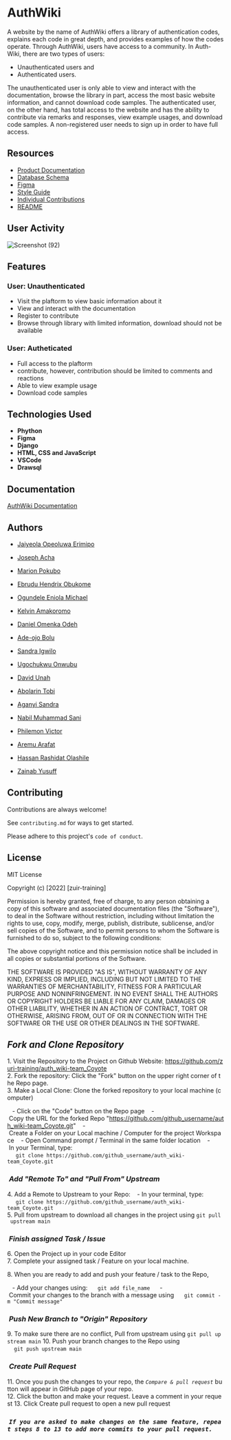 
# AuthWiki

A website by the name of AuthWiki offers a library of
authentication codes, explains each code in great depth,
and provides examples of how the codes operate.
Through AuthWiki, users have access to a community. In Auth-Wiki,
there are two types of users:
* Unauthenticated users and
* Authenticated users.

The unauthenticated user is only able to view and interact
with the documentation, browse the library in part,
access the most basic website information, and cannot download
code samples. The authenticated user, on the other hand, has
total access to the website and has the ability to contribute
via remarks and responses, view example usages, and download
code samples.
A non-registered user needs to sign up in order to have full access.

## Resources

 - [Product Documentation](https://docs.google.com/document/d/1ITBL5rpUNdJRc3Z1jaYvhcwhqsICPdrpMUbRPsDOjbU/edit#heading=h.an4wb8a4jeqx)
 - [Database Schema](https://drawsql.app/teams/bolex/diagrams/team-coyote)
 - [Figma](https://www.figma.com/files/project/75010445/Team-project?fuid=1156597546801186264)
 - [Style Guide](https://www.figma.com/file/sfm68AaFmbHWhgesrKReaI/Style-Guide-%5BCOYOTE%5D?node-id=180%3A1236&t=77amWF9MylCaU5py-1)
 - [Individual Contributions](https://github.com/zuri-training/auth_wiki/tree/main/Contributions)
 - [README](https://github.com/zuri-training/auth_wiki-team_Coyote/blob/main/README.md)

## User Activity

![Screenshot (92)](https://user-images.githubusercontent.com/111118257/205340554-ec2a4ff6-8e61-4d60-ad12-009d9fc1253f.png)
## Features

### User: Unauthenticated
- Visit the plaftorm to view basic information about it
- View and interact with the documentation
- Register to contribute
- Browse through library with limited information, download should not be available

### User: Autheticated
- Full access to the plaftorm
- contribute, however, contribution should be limited to comments and reactions
- Able to view example usage
- Download code samples
## Technologies Used

- **Phython**
- **Figma**
- **Django**
- **HTML, CSS and JavaScript**
- **VSCode**
- **Drawsql**


## Documentation

[AuthWiki Documentation](https://docs.google.com/document/d/1ITBL5rpUNdJRc3Z1jaYvhcwhqsICPdrpMUbRPsDOjbU/edit#heading=h.an4wb8a4jeqx)


## Authors

- [Jaiyeola Opeoluwa Erimipo](https://www.github.com/jAyJOet)

- [Joseph Acha](https://www.github.com/jayinfinity)

- [Marion Pokubo](https://www.github.com/Mariyawn)

- [Ebrudu Hendrix Obukome](https://www.github.com/HendrixTech)

- [Ogundele Eniola Michael](https://www.github.com/Meophoenix)

- [Kelvin Amakoromo](https://www.github.com/Kelzymaks)

- [Daniel Omenka Odeh](https://www.github.com/Adada001)

- [Ade-ojo Bolu](https://www.github.com/bolexs)

- [Sandra Igwilo](https://www.github.com/sandraigwilo)

- [Ugochukwu Onwubu](https://www.github.com/Ugochukwu-On)

- [David Unah](https://www.github.com/David-Unah)

- [Abolarin Tobi](https://www.github.com/Thobiy)

- [Aganyi Sandra](https://www.github.com/sandyspring)

- [Nabil Muhammad Sani](https://www.github.com/NabilMS00)

- [Philemon Victor](https://www.github.com/Victurrr)

- [Aremu Arafat](https://www.github.com/Bimbola23)

- [Hassan Rashidat Olashile](https://www.github.com/Shilz-1)

- [Zainab Yusuff](https://www.github.com/hiy-zee)
## Contributing

Contributions are always welcome!

See `contributing.md` for ways to get started.

Please adhere to this project's `code of conduct`.


## License

MIT License

Copyright (c) [2022] [zuir-training]

Permission is hereby granted, free of charge, to any person obtaining a copy
of this software and associated documentation files (the "Software"), to deal
in the Software without restriction, including without limitation the rights
to use, copy, modify, merge, publish, distribute, sublicense, and/or sell
copies of the Software, and to permit persons to whom the Software is
furnished to do so, subject to the following conditions:

The above copyright notice and this permission notice shall be included in all
copies or substantial portions of the Software.

THE SOFTWARE IS PROVIDED "AS IS", WITHOUT WARRANTY OF ANY KIND, EXPRESS OR
IMPLIED, INCLUDING BUT NOT LIMITED TO THE WARRANTIES OF MERCHANTABILITY,
FITNESS FOR A PARTICULAR PURPOSE AND NONINFRINGEMENT. IN NO EVENT SHALL THE
AUTHORS OR COPYRIGHT HOLDERS BE LIABLE FOR ANY CLAIM, DAMAGES OR OTHER
LIABILITY, WHETHER IN AN ACTION OF CONTRACT, TORT OR OTHERWISE, ARISING FROM,
OUT OF OR IN CONNECTION WITH THE SOFTWARE OR THE USE OR OTHER DEALINGS IN THE
SOFTWARE.

 
  
 ## *Fork and Clone Repository*

 1. Visit the Repository to the Project on Github Website: https://github.com/zuri-training/auth_wiki-team_Coyote 
 2. Fork the repository: Click the "Fork" button on the upper right corner of the Repo page. 
 3. Make a Local Clone: Clone the forked repository to your local machine (computer) 
  
    - Click on the "Code" button on the Repo page 
    - Copy the URL for the forked Repo "https://github.com/github_username/auth_wiki-team_Coyote.git" 
    - Create a Folder on your Local machine / Computer for the project Workspace 
    - Open Command prompt / Terminal in the same folder location 
    - In your Terminal, type: 
      `git clone https://github.com/github_username/auth_wiki-team_Coyote.git` 
  
 ###  *Add "Remote To" and "Pull From" Upstream* 
  
 4. Add a Remote to Upstream to your Repo: 
    - In your terminal, type: 
      `git clone https://github.com/github_username/auth_wiki-team_Coyote.git` 
 5. Pull from upstream to download all changes in the project using `git pull upstream main` 
  
 ###  *Finish assigned Task / Issue* 
  
 6. Open the Project up in your code Editor 
 7. Complete your assigned task / Feature on your local machine. 
  
 8. When you are ready to add and push your feature / task to the Repo, 
    
 <!--- Create a new branch with your feature / task name you are adding e.g "ft-Add new channel". To do this, type: 
      `git checkout -b ft-Add new channel`
 --> 

    - Add your changes using: 
      `git add file_name ` 
    - Commit your changes to the branch with a message using 
      `git commit -m "Commit message"` 
  
 <!--- \* Note: if the Feature is a bug fix, use `bug:message` for your branch and commit message --> 
  
 ###  *Push New Branch to "Origin" Repository* 
  
 9. To make sure there are no conflict, Pull from upstream using `git pull upstream main` 
 10. Push your branch changes to the Repo using 
     `git push upstream main` 
  
 ###  *Create Pull Request* 
  
 11. Once you push the changes to your repo, the *`Compare & pull request`* button will appear in GitHub page of your repo. 
 12. Click the button and make your request. Leave a comment in your request 
 13. Click Create pull request to open a new pull request 
  
 ###  *`If you are asked to make changes on the same feature, repeat steps 8 to 13 to add more commits to your pull request.`*
```

